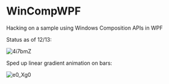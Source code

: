 # WinCompWPF
Hacking on a sample using Windows Composition APIs in WPF

Status as of 12/13:

![4i7bmZ](https://i.makeagif.com/media/12-13-2018/4i7bmZ.gif)

Sped up linear gradient animation on bars: 

![e0_Xg0](https://i.makeagif.com/media/12-13-2018/e0_Xg0.gif)

